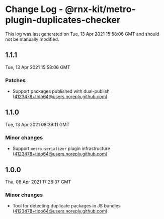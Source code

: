 # Change Log - @rnx-kit/metro-plugin-duplicates-checker

This log was last generated on Tue, 13 Apr 2021 15:58:06 GMT and should not be manually modified.

<!-- Start content -->

## 1.1.1

Tue, 13 Apr 2021 15:58:06 GMT

### Patches

- Support packages published with dual-publish (4123478+tido64@users.noreply.github.com)

## 1.1.0

Tue, 13 Apr 2021 08:39:11 GMT

### Minor changes

- Support `metro-serializer` plugin infrastructure (4123478+tido64@users.noreply.github.com)

## 1.0.0

Thu, 08 Apr 2021 17:28:37 GMT

### Minor changes

- Tool for detecting duplicate packages in JS bundles (4123478+tido64@users.noreply.github.com)
